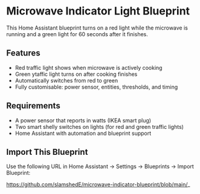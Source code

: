 # Microwave Indicator Light Blueprint
This Home Assistant blueprint turns on a red light while the microwave is running and a green light for 60 seconds after it finishes.

## Features

- Red traffic light shows when microwave is actively cooking
- Green ytaffic light turns on after cooking finishes
- Automatically switches from red to green
- Fully customisable: power sensor, entities, thresholds, and timing

## Requirements

- A power sensor that reports in watts (IKEA smart plug)
- Two smart shelly switches on lights (for red and green traffic lights)
- Home Assistant with automation and blueprint support

## Import This Blueprint

Use the following URL in Home Assistant → Settings → Blueprints → Import Blueprint:

https://github.com/slamshedE/microwave-indicator-blueprint/blob/main/_
